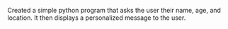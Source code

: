 Created a simple python program that asks the user their name, age, and location. It then displays a personalized message to the user.
